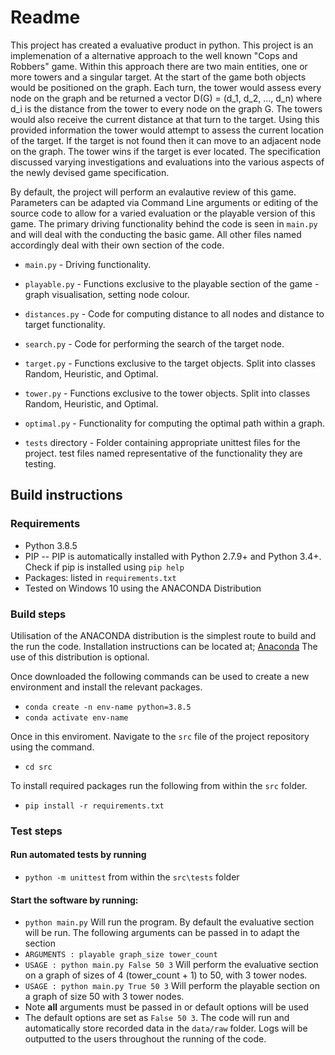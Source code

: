 # Readme

This project has created a evaluative product in python. This project is an implemenation of a alternative approach to the well known "Cops and Robbers" game. Within this approach there are two main entities, one or more towers and a singular target. At the start of the game both objects would be positioned on the graph. Each turn, the tower would assess every node on the graph and be returned a vector D(G) = (d_1, d_2, ..., d_n) where d_i is the distance from the tower to every node on the graph G. The towers would also receive the current distance at that turn to the target. Using this provided information the tower would attempt to assess the current location of the target. If the target is not found then it can move to an adjacent node on the graph. The tower wins if the target is ever located. The specification discussed varying investigations and evaluations into the various aspects of the newly devised game specification.

By default, the project will perform an evalautive review of this game. Parameters can be adapted via Command Line arguments or editing of the source code to allow for a varied evaluation or the playable version of this game. The primary driving functionality behind the code is seen in `main.py` and will deal with the conducting the basic game. All other files named accordingly deal with their own section of the code.

* `main.py` - Driving functionality.
* `playable.py` - Functions exclusive to the playable section of the game - graph visualisation, setting node colour.
* `distances.py` - Code for computing distance to all nodes and distance to target functionality.
* `search.py` - Code for performing the search of the target node.
* `target.py` - Functions exclusive to the target objects. Split into classes Random, Heuristic, and Optimal.
* `tower.py` - Functions exclusive to the tower objects. Split into classes Random, Heuristic, and Optimal.
* `optimal.py` - Functionality for computing the optimal path within a graph.

* `tests` directory - Folder containing appropriate unittest files for the project. test files named representative of the functionality they are testing.



## Build instructions
### Requirements
* Python 3.8.5
* PIP -- PIP is automatically installed with Python 2.7.9+ and Python 3.4+. Check if pip is installed using `pip help`
* Packages: listed in `requirements.txt` 
* Tested on Windows 10 using the ANACONDA Distribution

### Build steps

Utilisation of the ANACONDA distribution is the simplest route to build and the run the code. Installation instructions can be located at;
[Anaconda](https://www.anaconda.com/products/individual) The use of this distribution is optional.

Once downloaded the following commands can be used to create a new environment and install the relevant packages.
* `conda create -n env-name python=3.8.5`
* `conda activate env-name`

Once in this enviroment. Navigate to the `src` file of the project repository using the command.
* `cd src`

To install required packages run the following from within the `src` folder.
* `pip install -r requirements.txt`

### Test steps

#### Run automated tests by running 
* `python -m unittest` from within the `src\tests` folder

#### Start the software by running:
* `python main.py` Will run the program. By default the evaluative section will be run. The following arguments can be passed in to adapt the section
* `ARGUMENTS : playable graph_size tower_count`
* `USAGE : python main.py False 50 3` Will perform the evaluative section on a graph of sizes of 4 (tower_count + 1) to 50, with 3 tower nodes.
* `USAGE : python main.py True 50 3` Will perform the playable section on a graph of size 50 with 3 tower nodes.
* Note **all** arguments must be passed in or default options will be used 
* The default options are set as `False 50 3`. The code will run and automatically store recorded data in the `data/raw` folder. Logs will be outputted to the users throughout the running of the code.

